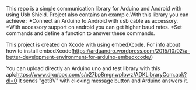 This repo is a simple communication library for Arduino and Android with using Usb Shield.
Project also contains an example.With this library you can achieve :
  *Connect an Arduino to Android with usb cable as accessory.
  *With accessory support on android you can get higher baud rates.
  *Set commands and define a function to answer these commands.

This project is created on Xcode with using embedXcode.
For info about how to install embedXcode(https://arduandro.wordpress.com/2015/10/02/a-better-development-environment-for-arduino-embedxcode/) 

You can upload directly an Arduino uno and test library with this apk:https://www.dropbox.com/s/o27bp8mgnwplbwz/ADKLibraryCom.apk?dl=0
It sends "getBV" with clicking message button and Arduino answers it.
  
